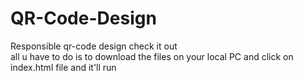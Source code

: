 # QR-Code-Design
Responsible qr-code design check it out <br>
all u have to do is to download the files on your local PC and click on index.html file and it'll run 
